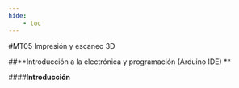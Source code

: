```yaml
---
hide:
    - toc
---
```


#MT05 Impresión y escaneo 3D 

##**Introducción a la electrónica y programación (Arduino IDE) **

####**Introducción**
